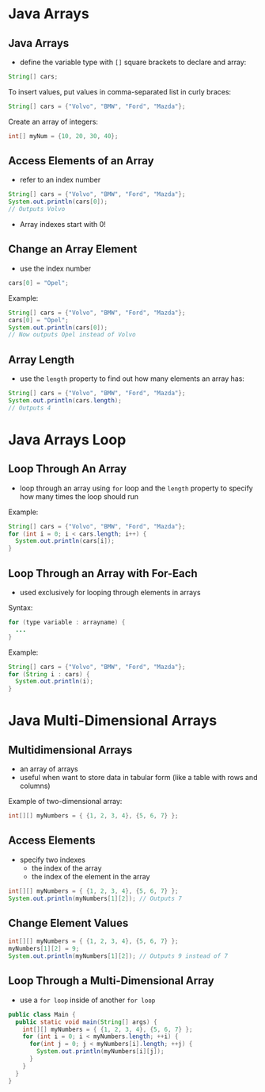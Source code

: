 # Java Arrays

## Java Arrays

- define the variable type with `[]` square brackets to declare and array:
```java
String[] cars;
```
To insert values, put values in comma-separated list in curly braces:

```java
String[] cars = {"Volvo", "BMW", "Ford", "Mazda"};
```

Create an array of integers:
```java
int[] myNum = {10, 20, 30, 40};
```

## Access Elements of an Array

- refer to an index number
```java
String[] cars = {"Volvo", "BMW", "Ford", "Mazda"};
System.out.println(cars[0]);
// Outputs Volvo
```
- Array indexes start with 0!

## Change an Array Element

- use the index number

```java
cars[0] = "Opel";
```

Example:
```java
String[] cars = {"Volvo", "BMW", "Ford", "Mazda"};
cars[0] = "Opel";
System.out.println(cars[0]);
// Now outputs Opel instead of Volvo
```

## Array Length

- use the `length` property to find out how many elements an array has:

```java
String[] cars = {"Volvo", "BMW", "Ford", "Mazda"};
System.out.println(cars.length);
// Outputs 4
```

# Java Arrays Loop

## Loop Through An Array

- loop through an array using `for` loop and the `length` property to specify how many times the loop should run

Example:
```java
String[] cars = {"Volvo", "BMW", "Ford", "Mazda"};
for (int i = 0; i < cars.length; i++) {
  System.out.println(cars[i]);
}
```

## Loop Through an Array with For-Each

- used exclusively for looping through elements in arrays

Syntax:
```java
for (type variable : arrayname) {
  ...
}
```

Example:
```java
String[] cars = {"Volvo", "BMW", "Ford", "Mazda"};
for (String i : cars) {
  System.out.println(i);
}
```

# Java Multi-Dimensional Arrays

## Multidimensional Arrays

- an array of arrays
- useful when want to store data in tabular form (like a table with rows and columns)

Example of two-dimensional array:
```java
int[][] myNumbers = { {1, 2, 3, 4}, {5, 6, 7} };
```

## Access Elements

- specify two indexes
  - the index of the array
  - the index of the element in the array

```java
int[][] myNumbers = { {1, 2, 3, 4}, {5, 6, 7} };
System.out.println(myNumbers[1][2]); // Outputs 7
```

## Change Element Values

```java
int[][] myNumbers = { {1, 2, 3, 4}, {5, 6, 7} };
myNumbers[1][2] = 9;
System.out.println(myNumbers[1][2]); // Outputs 9 instead of 7
```

## Loop Through a Multi-Dimensional Array

- use a `for loop` inside of another `for loop`

```java
public class Main {
  public static void main(String[] args) {
    int[][] myNumbers = { {1, 2, 3, 4}, {5, 6, 7} };
    for (int i = 0; i < myNumbers.length; ++i) {
      for(int j = 0; j < myNumbers[i].length; ++j) {
        System.out.println(myNumbers[i][j]);
      }
    }
  }
}
```
